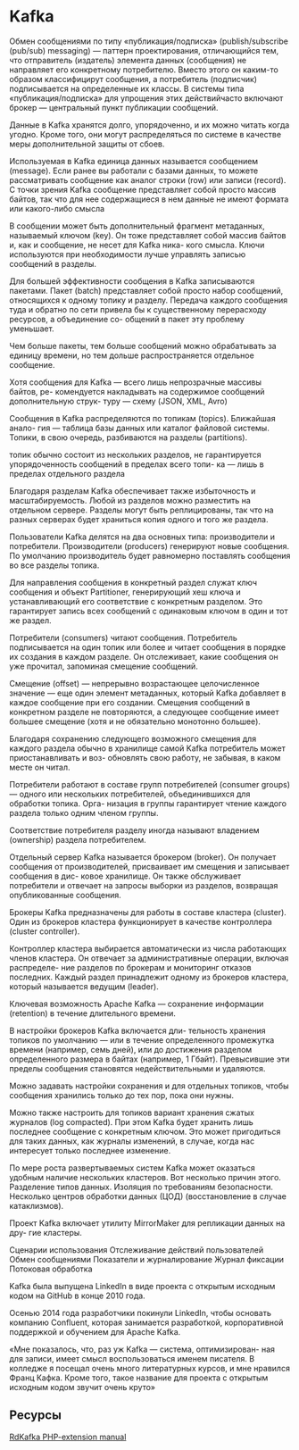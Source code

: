 # Kafka

Обмен сообщениями по типу «публикация/подписка» (publish/subscribe (pub/sub) messaging) — паттерн проектирования, отличающийся тем, что отправитель (издатель) элемента данных (сообщения) не направляет его конкретному потребителю. Вместо этого он каким-то образом классифицирут сообщения, а потребитель (подписчик) подписывается на определенные их классы. В системы типа «публикация/подписка» для упрощения этих действийчасто включают брокер — центральный пункт публикации сообщений.

Данные в Kafka хранятся долго, упорядоченно, и их можно читать когда угодно. Кроме того, они могут распределяться по
системе в качестве меры дополнительной защиты от сбоев.

Используемая в Kafka единица данных называется сообщением (message). Если
ранее вы работали с базами данных, то можете рассматривать сообщение как
аналог строки (row) или записи (record). С точки зрения Kafka сообщение
представляет собой просто массив байтов, так что для нее содержащиеся в нем
данные не имеют формата или какого-либо смысла

В сообщении может быть
дополнительный фрагмент метаданных, называемый ключом (key). Он тоже
представляет собой массив байтов и, как и сообщение, не несет для Kafka ника-
кого смысла. Ключи используются при необходимости лучше управлять записью
сообщений в разделы.

Для большей эффективности сообщения в Kafka записываются пакетами.
Пакет (batch) представляет собой просто набор сообщений, относящихся
к одному топику и разделу. Передача каждого сообщения туда и обратно по
сети привела бы к существенному перерасходу ресурсов, а объединение со-
общений в пакет эту проблему уменьшает.

Чем больше пакеты, тем больше сообщений можно обрабатывать за единицу времени, но
тем дольше распространяется отдельное сообщение.

Хотя сообщения для Kafka — всего лишь непрозрачные массивы байтов, ре-
комендуется накладывать на содержимое сообщений дополнительную струк-
туру — схему (JSON, XML, Avro)

Сообщения в Kafka распределяются по топикам (topics). Ближайшая анало-
гия — таблица базы данных или каталог файловой системы. Топики, в свою
очередь, разбиваются на разделы (partitions).

топик обычно состоит из нескольких
разделов, не гарантируется упорядоченность сообщений в пределах всего топи-
ка — лишь в пределах отдельного раздела

Благодаря разделам Kafka обеспечивает также избыточность и масштабируемость. Любой из разделов можно разместить на отдельном сервере. Разделы могут быть реплицированы, так что на разных серверах будет храниться копия одного и того же раздела.

Пользователи Kafka делятся на два основных типа: производители и потребители.
Производители (producers) генерируют новые сообщения. По умолчанию производитель будет равномерно
поставлять сообщения во все разделы топика.

Для направления сообщения в конкретный раздел служат ключ сообщения и объект Partitioner, генерирующий хеш ключа и устанавливающий его соответствие с конкретным разделом. Это гарантирует запись всех сообщений с одинаковым ключом в один и тот же раздел.

Потребители (consumers) читают сообщения. Потребитель подписывается на один топик или более
и читает сообщения в порядке их создания в каждом разделе. Он отслеживает,
какие сообщения он уже прочитал, запоминая смещение сообщений.

Смещение (offset) — непрерывно возрастающее целочисленное значение — еще один элемент метаданных, который Kafka добавляет в каждое сообщение при его создании. Смещения сообщений в конкретном разделе не повторяются, а следующее
сообщение имеет большее смещение (хотя и не обязательно монотонно большее).

Благодаря сохранению следующего возможного смещения для каждого раздела
обычно в хранилище самой Kafka потребитель может приостанавливать и воз-
обновлять свою работу, не забывая, в каком месте он читал.

Потребители работают в составе групп потребителей (consumer groups) — одного
или нескольких потребителей, объединившихся для обработки топика. Орга-
низация в группы гарантирует чтение каждого раздела только одним членом
группы.

Соответствие потребителя разделу иногда называют владением (ownership) раздела потребителем.

Отдельный сервер Kafka называется брокером (broker). Он получает сообщения
от производителей, присваивает им смещения и записывает сообщения в дис-
ковое хранилище. Он также обслуживает потребители и отвечает на запросы
выборки из разделов, возвращая опубликованные сообщения.

Брокеры Kafka предназначены для работы в составе кластера (cluster). Один из
брокеров кластера функционирует в качестве контроллера (cluster controller).

Контроллер кластера выбирается автоматически из числа работающих членов
кластера. Он отвечает за административные операции, включая распределе-
ние разделов по брокерам и мониторинг отказов последних. Каждый раздел
принадлежит одному из брокеров кластера, который называется ведущим
(leader).

Ключевая возможность Apache Kafka — сохранение информации (retention) в течение длительного времени.

В настройки брокеров Kafka включается дли-
тельность хранения топиков по умолчанию — или в течение определенного
промежутка времени (например, семь дней), или до достижения разделом
определенного размера в байтах (например, 1 Гбайт). Превысившие эти пределы
сообщения становятся недействительными и удаляются.

Можно задавать настройки сохранения и для отдельных
топиков, чтобы сообщения хранились только до тех пор, пока они нужны.

Можно также настроить для топиков вариант хранения сжатых журналов
(log compacted). При этом Kafka будет хранить лишь последнее сообщение
с конкретным ключом. Это может пригодиться для таких данных, как журналы
изменений, в случае, когда нас интересует только последнее изменение.

По мере роста развертываемых систем Kafka может оказаться удобным наличие
нескольких кластеров. Вот несколько причин этого.
Разделение типов данных.
Изоляция по требованиям безопасности.
Несколько центров обработки данных (ЦОД) (восстановление в случае
катаклизмов).

Проект Kafka включает утилиту MirrorMaker для репликации данных на дру-
гие кластеры.


Сценарии использования
Отслеживание действий пользователей
Обмен сообщениями
Показатели и журналирование
Журнал фиксации
Потоковая обработка

Kafka была выпущена LinkedIn в виде проекта с открытым исходным кодом на GitHub в конце 2010 года.

Осенью 2014 года разработчики покинули LinkedIn, чтобы основать компанию Confluent, которая занимается разработкой, корпоративной поддержкой и обучением для Apache Kafka.

«Мне показалось, что, раз уж Kafka — система, оптимизирован-
ная для записи, имеет смысл воспользоваться именем писателя. В колледже
я посещал очень много литературных курсов, и мне нравился Франц Кафка.
Кроме того, такое название для проекта с открытым исходным кодом звучит
очень круто»

## Ресурсы

[RdKafka PHP-extension manual](https://arnaud.le-blanc.net/php-rdkafka-doc/phpdoc/index.html)
